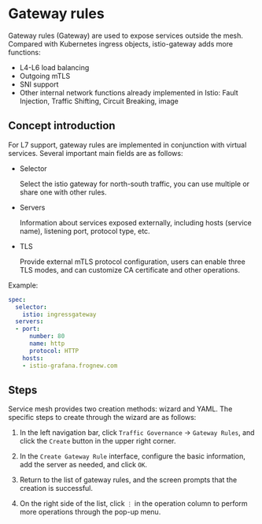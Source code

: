 # Gateway rules

Gateway rules (Gateway) are used to expose services outside the mesh. Compared with Kubernetes ingress objects, istio-gateway adds more functions:

- L4-L6 load balancing
- Outgoing mTLS
- SNI support
- Other internal network functions already implemented in Istio: Fault Injection, Traffic Shifting, Circuit Breaking, image

## Concept introduction

For L7 support, gateway rules are implemented in conjunction with virtual services. Several important main fields are as follows:

- Selector

    Select the istio gateway for north-south traffic, you can use multiple or share one with other rules.

- Servers

    Information about services exposed externally, including hosts (service name), listening port, protocol type, etc.

- TLS

    Provide external mTLS protocol configuration, users can enable three TLS modes, and can customize CA certificate and other operations.

Example:

```yaml
spec:
  selector:
    istio: ingressgateway
  servers:
  - port:
      number: 80
      name: http
      protocol: HTTP
    hosts:
    - istio-grafana.frognew.com
```

## Steps

Service mesh provides two creation methods: wizard and YAML. The specific steps to create through the wizard are as follows:

1. In the left navigation bar, click `Traffic Governance` -> `Gateway Rules`, and click the `Create` button in the upper right corner.

    

2. In the `Create Gateway Rule` interface, configure the basic information, add the server as needed, and click `OK`.

    

3. Return to the list of gateway rules, and the screen prompts that the creation is successful.

    

4. On the right side of the list, click `⋮` in the operation column to perform more operations through the pop-up menu.

    
